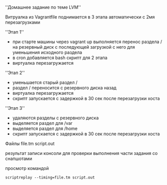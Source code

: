 ''Домашнее задание по теме LVM''

Витруалка из Vagrantfile поднимается в 3 этапа автоматически с 2мя перезагрузками

''Этап 1''

* при старте машины через vagrant up выполняется перенос раздела / на резервный диск с последующей загрузкой с него для уменьшения исходного раздела
* в cron добавляется bash скрипт для 2 этапа
*  виртуалка перезагружается

''Этап 2''

* уменьшается старый раздел / 
* раздел / переносится с резервного диска назад
* виртуалка перезагружается
* скрипт запускается с задержкой в 30 сек после перезагрузки хоста

''Этап 3''

* удаляются разделы с резервного диска
* выделяется раздел для /var
* выделяется раздел для /home
* скрипт запускается с задержкой в 30 сек после перезагрузки хоста

Файлы 
file.tm
script.out

результат записи консоли для проверки выполнения части задания со снапшотами

просмотр командой

```
scriptreplay --timing=file.tm script.out
```
